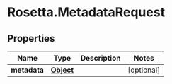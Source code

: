 # Rosetta.MetadataRequest

## Properties

Name | Type | Description | Notes
------------ | ------------- | ------------- | -------------
**metadata** | [**Object**](.md) |  | [optional] 


